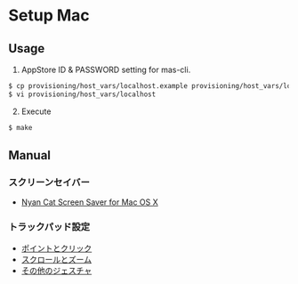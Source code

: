 # Setup Mac

## Usage

1. AppStore ID & PASSWORD setting for mas-cli.

```bash
$ cp provisioning/host_vars/localhost.example provisioning/host_vars/localhost
$ vi provisioning/host_vars/localhost
```

2. Execute

```bash
$ make
```

## Manual
### スクリーンセイバー
- [Nyan Cat Screen Saver for Mac OS X](http://nyancatsaves.com/)

### トラックパッド設定
- [ポイントとクリック](manual/osx-defaults01.png)
- [スクロールとズーム](manual/osx-defaults02.png)
- [その他のジェスチャ](manual/osx-defaults03.png)